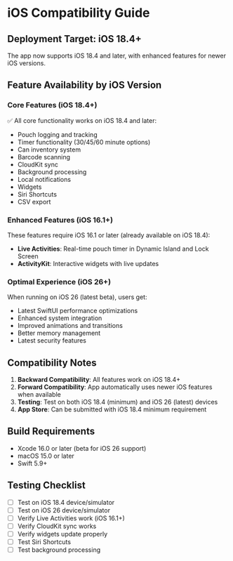 # iOS Compatibility Guide

## Deployment Target: iOS 18.4+

The app now supports iOS 18.4 and later, with enhanced features for newer iOS versions.

## Feature Availability by iOS Version

### Core Features (iOS 18.4+)
✅ All core functionality works on iOS 18.4 and later:
- Pouch logging and tracking
- Timer functionality (30/45/60 minute options)
- Can inventory system
- Barcode scanning
- CloudKit sync
- Background processing
- Local notifications
- Widgets
- Siri Shortcuts
- CSV export

### Enhanced Features (iOS 16.1+)
These features require iOS 16.1 or later (already available on iOS 18.4):
- **Live Activities**: Real-time pouch timer in Dynamic Island and Lock Screen
- **ActivityKit**: Interactive widgets with live updates

### Optimal Experience (iOS 26+)
When running on iOS 26 (latest beta), users get:
- Latest SwiftUI performance optimizations
- Enhanced system integration
- Improved animations and transitions
- Better memory management
- Latest security features

## Compatibility Notes

1. **Backward Compatibility**: All features work on iOS 18.4+
2. **Forward Compatibility**: App automatically uses newer iOS features when available
3. **Testing**: Test on both iOS 18.4 (minimum) and iOS 26 (latest) devices
4. **App Store**: Can be submitted with iOS 18.4 minimum requirement

## Build Requirements

- Xcode 16.0 or later (beta for iOS 26 support)
- macOS 15.0 or later
- Swift 5.9+

## Testing Checklist

- [ ] Test on iOS 18.4 device/simulator
- [ ] Test on iOS 26 device/simulator
- [ ] Verify Live Activities work (iOS 16.1+)
- [ ] Verify CloudKit sync works
- [ ] Verify widgets update properly
- [ ] Test Siri Shortcuts
- [ ] Test background processing
